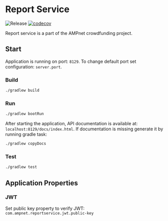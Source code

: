 # Report Service

![Release](https://github.com/AMPnet/report-service/workflows/Release/badge.svg?branch=master) [![codecov](https://codecov.io/gh/AMPnet/report-service/branch/master/graph/badge.svg)](https://codecov.io/gh/AMPnet/report-service)


Report service is a part of the AMPnet crowdfunding project.

## Start

Application is running on port: `8129`. To change default port set configuration: `server.port`.

### Build

```sh
./gradlew build
```

### Run

```sh
./gradlew bootRun
```

After starting the application, API documentation is available at: `localhost:8129/docs/index.html`.
If documentation is missing generate it by running gradle task:

```sh
./gradlew copyDocs
```

### Test

```sh
./gradlew test
```

## Application Properties

### JWT

Set public key property to verify JWT: `com.ampnet.reportservice.jwt.public-key`
